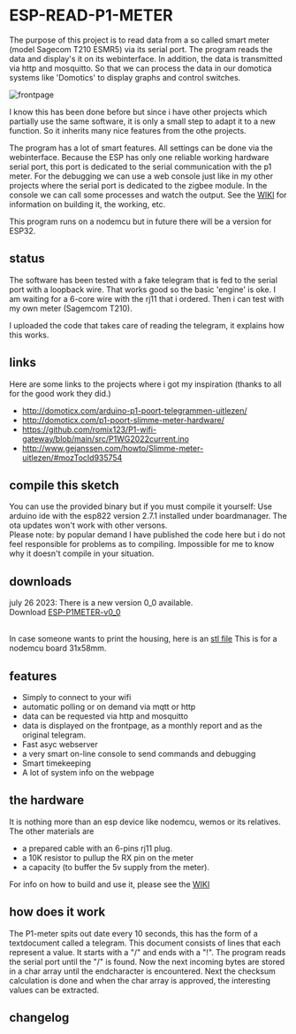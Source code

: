# ESP-READ-P1-METER

The purpose of this project is to read data from a so called smart meter (model Sagecom T210 ESMR5) via its serial port. The program reads the data and display's it on its webinterface. In addition, the data is transmitted via http and mosquitto. So that we can process the data in our domotica systems like 'Domotics' to display graphs and control switches.<br>

![frontpage](https://github.com/patience4711/ESP-READ-P1-METER/assets/12282915/bb65cf1f-f6bf-4e1c-ae48-c379628f3a7a)<br>

I know this has been done before but since i have other projects which partially use the same software, it is only a small step to adapt it to a new function. So it inherits many nice features from the othe projects. 

The program has a lot of smart features. All settings can be done via the webinterface. Because the ESP has only one reliable working hardware serial port, this port is dedicated to the serial communication with the p1 meter. For the debugging we can use a web console just like in my other projects where the serial port is dedicated to the zigbee module. In the console we can call some processes and watch the output. 
See the [WIKI](https://github.com/patience4711/ESP-READ-P1-METER/wiki/GENERAL) for information on building it, the working, etc. 

This program runs on a nodemcu but in future there will be a version for ESP32.

## status
The software has been tested with a fake telegram that is fed to the serial port with a loopback wire. That works good so the basic 'engine' is oke. I am waiting for a 6-core wire with the rj11 that i ordered. Then i can test with my own meter (Sagemcom T210).

I uploaded the code that takes care of reading the telegram, it explains how this works.

## links
Here are some links to the projects where i got my inspiration (thanks to all for the good work they did.)
 * http://domoticx.com/arduino-p1-poort-telegrammen-uitlezen/
 * http://domoticx.com/p1-poort-slimme-meter-hardware/
 * https://github.com/romix123/P1-wifi-gateway/blob/main/src/P1WG2022current.ino
 * http://www.gejanssen.com/howto/Slimme-meter-uitlezen/#mozTocId935754

## compile this sketch
You can use the provided binary but if you must compile it yourself: Use arduino ide with the esp822 version 2.7.1 installed under boardmanager. The ota updates won't work with other versons.
<br>Please note: by popular demand I have published the code here but i do not feel responsible for problems as to compiling. Impossible for me to know why it doesn't compile in your situation.

## downloads
july 26 2023: There is a new version 0_0 available.<br> 
Download [ESP-P1METER-v0_0](hn)<br>

<br>In case someone wants to print the housing, here is an [stl file](https://github.com/patience4711/read-APSystems-YC600-QS1-DS3/blob/main/ESP-ECU-housing.zip)
This is for a nodemcu board 31x58mm.

## features
- Simply to connect to your wifi
- automatic polling or on demand via mqtt or http
- data can be requested via http and mosquitto
- data is displayed on the frontpage, as a monthly report and as the original telegram.
- Fast asyc webserver
- a very smart on-line console to send commands and debugging
- Smart timekeeping
- A lot of system info on the webpage

## the hardware
It is nothing more than an esp device like nodemcu, wemos or its relatives. The other materials are
- a prepared cable with an 6-pins rj11 plug.
- a 10K resistor to pullup the RX pin on the meter
- a capacity (to buffer the 5v supply from the meter).

For info on how to build and use it, please see the <a href='https://github.com/patience4711/read-APSystems-YC600-QS1-DS3/wiki'>WIKI</a>

## how does it work
The P1-meter spits out date every 10 seconds, this has the form of a textdocument called a telegram. This document consists of lines that each represent a value.
It starts with a "/" and ends with a "!". The program reads the serial port until the "/" is found. Now the next incoming bytes are stored in a char array until the endcharacter is encountered. 
Next the checksum calculation is done and when the char array is approved, the interesting values can be extracted.

## changelog ##
